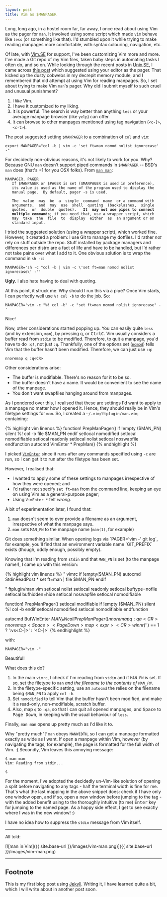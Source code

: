```yaml
---
layout: post
title: Vim as $MANPAGER
---
```


Long, long ago, in a hostel room far, far away, I once read about using Vim as
the pager for `man`. It involved using some script which made `vim` behave like
`less` (or something like that). I'd stumbled upon it while trying to make
reading manpages more comfortable, with syntax colouring, navigation, etc.

Of late, with [Vim.SE] for support, I've been customizing Vim more and more.
I've made a Git repo of my Vim files, taken baby steps in automating tasks I
often do, and so on. While looking through the recent posts in [Unix.SE], I came
across [this post][1] which suggested using your editor as the pager. That
kicked up the dusty cobwebs in my decrepit memory module, and I remembered that
old attempt at using Vim for reading manpages. So, I set about trying to make
Vim `man`'s pager. Why did I submit myself to such cruel and unusual punishment?

1. I *like* Vim.
2. I have it customized to my liking.
3. It is powerful. The search is way better than anything `less` or your average
   manpage browser (like `yelp`) can offer.
4. It can browse to other manpages mentioned using tag navigation (`<c-]>`,
   `<c-t>`).

The post suggested setting `$MANPAGER` to a combination of `col` and `vim`:

	export MANPAGER="col -b | vim -c 'set ft=man nomod nolist ignorecase' -"

For decidedly non-obvious reasons, it's not likely to work for you. Why?
Because GNU `man` doesn't support piped commands in `$MANPAGER` -- BSD's `man`
does (that's +1 for you OSX folks). From [`man man`][man]:

<pre><code>MANPAGER, PAGER
   If $MANPAGER or $PAGER is set ($MANPAGER is used in preference),
   its value is used as the name of the program used to display the
   manual page.  By default, pager -s is used.

   The  value  may  be  a  simple  command  name  or a command with
   arguments,  and  may  use  shell  quoting  (backslashes,  single
   quotes,  or  double  quotes).   <strong>It  may not use pipes to connect
   multiple commands</strong>; if you need that, use a wrapper script, which
   may  take  the  file  to  display  either  as  an argument or on
   standard input.
</code></pre>

I tried the suggested solution (using a wrapper script), which worked fine.
However, it created a problem: I use Git to manage my dotfiles. I'd rather *not*
rely on stuff outside the repo. Stuff installed by package managers and
differences per distro are a fact of life and have to be handled, but I'd rather
not take pains over what I add to it. One obvious solution is to wrap the
command in `sh -c`:

    MANPAGER='sh -c "col -b | vim -c \'set ft=man nomod nolist ignorecase\' -"'

**Ugly.** I also hate having to deal with quoting.

<!-- section -->

At this point, it struck me: Why should I run this via a pipe? Once Vim starts,
I can perfectly well use `%! col -b` to do the job. So:

    MANPAGER='vim -c "%! col -b" -c "set ft=man nomod nolist ignorecase" -'

Nice!

Now, other considerations started popping up. You can easily quite `less` (and
by extension, `man`), by pressing <kbd>q</kbd>, or <kbd>Ctrl</kbd><kbd>C</kbd>.
Vim usually considers a buffer read from `stdin` to be modified. Therefore, to
quit a manpage, you'd have to do `:q!`, not just `:q`. Thankfully, one of the
options set ([`nomod`][nomod]) tells Vim that the buffer hasn't been modified.
Therefore, we can just use `:q`:

    nnoremap q :q<CR>

Other considerations arise:

- The buffer is modifiable. There's no reason for it to be so.
- The buffer doesn't have a name. It would be convenient to see the name of the
  manpage.
- You don't want swapfiles hanging around from manpages.

As I pondered over this, I realised that these are settings I'd want to apply to
a manpage no matter how I opened it. Hence, they should really be in Vim's
filetype settings for `man`. So, I created a `~/.vim/ftplugin/man.vim`,
containing:

{% highlight vim linenos %}
function! PrepManPager()
	if !empty ($MAN_PN)
		silent %! col -b
		file $MAN_PN
	endif
	setlocal nomodified
	setlocal nomodifiable
	setlocal readonly
	setlocal nolist
	setlocal noswapfile
endfunction
autocmd VimEnter * PrepMan()
{% endhighlight %}

I picked [`VimEnter`][vimenter] since it runs after any commands specified using
`-c` are run, so I can get it to run after the filetype has been set.

However, I realised that:

- I wanted to apply some of these settings to manpages irrespective of how they
  were opened; and
- I'd rather not specify `set ft=man` from the command line, keeping an eye on
  using Vim as a general-purpose pager;
- Using `VimEnter *` felt *wrong*.

A bit of experimentation later, I found that:

1. `man` doesn't seem to ever provide a filename as an argument, irrespective of
   what the manpage says.
2. `man` sets `MAN_PN` to the manpage name (`man(1)`, for example)

<aside markdown="1">
Git does something similar. When opening logs via `PAGER='vim -' git log`, for
example, you'll find that an environment variable name `GIT_PREFIX` exists
(though, oddly enough, possibly empty).
</aside>

<!-- section -->

Knowing that I'm reading from `stdin` and that `MAN_PN` is set (to the manpage
name!), I came up with this version:

{% highlight vim linenos %}
" vimrc
if !empty($MAN_PN)
	autocmd StdinReadPost * set ft=man | file $MAN_PN
endif

" ftplugin/man.vim
setlocal nolist
setlocal readonly
setlocal buftype=nofile
setlocal bufhidden=hide
setlocal noswapfile
setlocal nomodifiable

function! PrepManPager()
	setlocal modifiable
	if !empty ($MAN_PN)
		silent %! col -b
	endif
	setlocal nomodified
	setlocal nomodifiable
endfunction

autocmd BufWinEnter $MAN_PN call PrepManPager()
nnoremap q :qa<CR>
nnoremap <Space> <PageDown>
map <expr> <CR> winnr('$') == 1 ? ':vs<CR><C-]>' : '<C-]>'
{% endhighlight %}

with:

    MANPAGER="vim -"

Beautiful!

What does this do?

1. In the main `vimrc`, I check if I'm reading from `stdin` and if `MAN_PN` is
   set. If so, set the filetype to `man` *and the filename to the contents of
   `MAN_PN`*.
2. In the filetype-specific setting, use an `autocmd` the relies on the filename
   being `$MAN_PN` to apply `col -b`.
3. Set `nomodified` to tell Vim that the buffer hasn't been modified, and
   make it a read-only, non-modifiable, scratch buffer.
4. Also, map `q` to `:qa`, so that I can quit all opened manpages, and
   <kbd>Space</kbd> to <kbd>Page Down</kbd>, in keeping with the usual behaviour
   of `less`.

Finally, `man man` opens up pretty much as I'd like it to.

Why "pretty much"? `man` obeys `MANWIDTH`, so I can get a manpage formatted
exactly as wide as I want. If open a manpage within Vim, however (by navigating
the tags, for example), the page is formatted for the full width of Vim. :(
Secondly, Vim leaves this annoying message:

```
$ man man
Vim: Reading from stdin...

$
```

For the moment, I've adopted the decidedly un-Vim-like solution of opening a
split before navigating to any tags - half the terminal width is fine for me.
That's what the last mapping in the above snippet does: check if I have only one
window open, and if so, open a new window before jumping to the tag - with the
added benefit using to the thoroughly intuitive (to me) <kbd>Enter</kbd> key for
jumping to the named page. As a happy side effect, I get to see exactly where I
was in the new window! :)

I have no idea how to suppress the `stdin` message from Vim itself.

---
All told:

[![man in Vim]({{ site.base-url }}/images/vim-man.png)]({{ site.base-url }}/images/vim-man.png)

---

<!-- section -->

## Footnote

This is my first blog post using [Jekyll](http://jekyllrb.com/). Writing it, I
have learned quite a bit, which I will write about in another post soon.

 [Unix.SE]: http://unix.stackexchange.com
 [Vim.SE]: http://vi.stackexchange.com
 [man]: http://man7.org/linux/man-pages/man1/man.1.html
 [1]: http://unix.stackexchange.com/a/1853/70524
 [nomod]: http://vimhelp.appspot.com/options.txt.html#%27nomod%27
 [vimenter]: http://vimhelp.appspot.com/autocmd.txt.html#VimEnter
